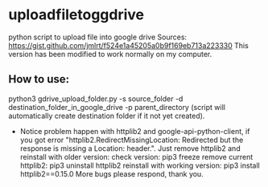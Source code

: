 # uploadfiletoggdrive
  python script to upload file into google drive
  Sources: https://gist.github.com/jmlrt/f524e1a45205a0b9f169eb713a223330
  This version has been modified to work normally on my computer.
## How to use:
  python3 gdrive_upload_folder.py -s source_folder -d destination_folder_in_google_drive -p parent_directory
  (script will automatically create destination folder if it not yet created).
  * Notice problem happen with httplib2 and google-api-python-client, if you got error "httplib2.RedirectMissingLocation: Redirected but the response is missing a Location: header.".
  Just remove httplib2 and reinstall with older version:
  check version: pip3 freeze
  remove current httplib2: pip3 uninstall httplib2
  reinstall with working version: pip3 install httplib2==0.15.0
  More bugs please respond, thank you.
